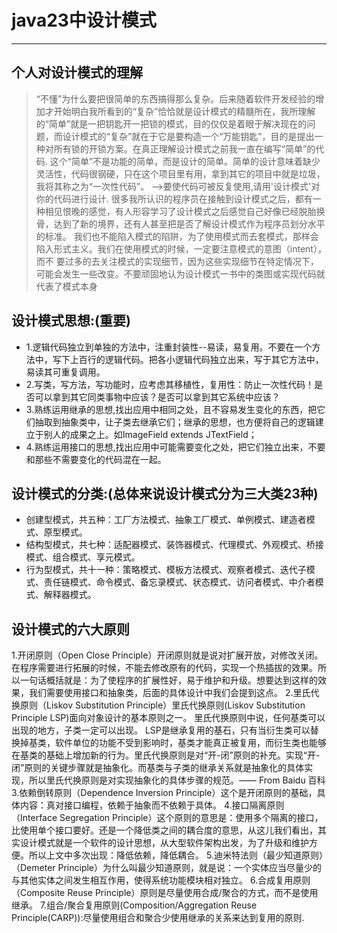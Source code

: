 # java23中设计模式
-------------------------
## 个人对设计模式的理解
> “不懂”为什么要把很简单的东西搞得那么复杂。后来随着软件开发经验的增加才开始明白我所看到的“复杂”恰恰就是设计模式的精髓所在，我所理解的“简单”就是一把钥匙开一把锁的模式，目的仅仅是着眼于解决现在的问题，而设计模式的“复杂”就在于它是要构造一个“万能钥匙”，目的是提出一种对所有锁的开锁方案。在真正理解设计模式之前我一直在编写“简单”的代码.
  这个“简单”不是功能的简单，而是设计的简单。简单的设计意味着缺少灵活性，代码很钢硬，只在这个项目里有用，拿到其它的项目中就是垃圾，我将其称之为“一次性代码”。
  -->要使代码可被反复使用,请用'设计模式'对你的代码进行设计.
  很多我所认识的程序员在接触到设计模式之后，都有一种相见恨晚的感觉，有人形容学习了设计模式之后感觉自己好像已经脱胎换骨，达到了新的境界，还有人甚至把是否了解设计模式作为程序员划分水平的标准。
  我们也不能陷入模式的陷阱，为了使用模式而去套模式，那样会陷入形式主义。我们在使用模式的时候，一定要注意模式的意图（intent），而不 要过多的去关注模式的实现细节，因为这些实现细节在特定情况下，可能会发生一些改变。不要顽固地认为设计模式一书中的类图或实现代码就代表了模式本身
  
## 设计模式思想:(重要)
  - 1.逻辑代码独立到单独的方法中，注重封装性--易读，易复用。不要在一个方法中，写下上百行的逻辑代码。把各小逻辑代码独立出来，写于其它方法中，易读其可重复调用。
  - 2.写类，写方法，写功能时，应考虑其移植性，复用性：防止一次性代码！是否可以拿到其它同类事物中应该？是否可以拿到其它系统中应该？
  - 3.熟练运用继承的思想,找出应用中相同之处，且不容易发生变化的东西，把它们抽取到抽象类中，让子类去继承它们；继承的思想，也方便将自己的逻辑建立于别人的成果之上。如ImageField extends JTextField；
  - 4.熟练运用接口的思想,找出应用中可能需要变化之处，把它们独立出来，不要和那些不需要变化的代码混在一起。
  
## 设计模式的分类:(总体来说设计模式分为三大类23种)
  - 创建型模式，共五种：工厂方法模式、抽象工厂模式、单例模式、建造者模式、原型模式。
  - 结构型模式，共七种：适配器模式、装饰器模式、代理模式、外观模式、桥接模式、组合模式、享元模式。
  - 行为型模式，共十一种：策略模式、模板方法模式、观察者模式、迭代子模式、责任链模式、命令模式、备忘录模式、状态模式、访问者模式、中介者模式、解释器模式。
  
## 设计模式的六大原则
1.开闭原则（Open Close Principle）开闭原则就是说对扩展开放，对修改关闭。在程序需要进行拓展的时候，不能去修改原有的代码，实现一个热插拔的效果。所以一句话概括就是：为了使程序的扩展性好，易于维护和升级。想要达到这样的效果，我们需要使用接口和抽象类，后面的具体设计中我们会提到这点。
2.里氏代换原则（Liskov Substitution Principle）里氏代换原则(Liskov Substitution Principle LSP)面向对象设计的基本原则之一。 里氏代换原则中说，任何基类可以出现的地方，子类一定可以出现。 LSP是继承复用的基石，只有当衍生类可以替换掉基类，软件单位的功能不受到影响时，基类才能真正被复用，而衍生类也能够在基类的基础上增加新的行为。里氏代换原则是对“开-闭”原则的补充。实现“开-闭”原则的关键步骤就是抽象化。而基类与子类的继承关系就是抽象化的具体实现，所以里氏代换原则是对实现抽象化的具体步骤的规范。—— From Baidu 百科
3.依赖倒转原则（Dependence Inversion Principle）这个是开闭原则的基础，具体内容：真对接口编程，依赖于抽象而不依赖于具体。
4.接口隔离原则（Interface Segregation Principle）这个原则的意思是：使用多个隔离的接口，比使用单个接口要好。还是一个降低类之间的耦合度的意思，从这儿我们看出，其实设计模式就是一个软件的设计思想，从大型软件架构出发，为了升级和维护方便。所以上文中多次出现：降低依赖，降低耦合。
5.迪米特法则（最少知道原则）（Demeter Principle）为什么叫最少知道原则，就是说：一个实体应当尽量少的与其他实体之间发生相互作用，使得系统功能模块相对独立。
6.合成复用原则（Composite Reuse Principle）原则是尽量使用合成/聚合的方式，而不是使用继承。
7.组合/聚合复用原则(Composition/Aggregation Reuse Principle(CARP)):尽量使用组合和聚合少使用继承的关系来达到复用的原则.